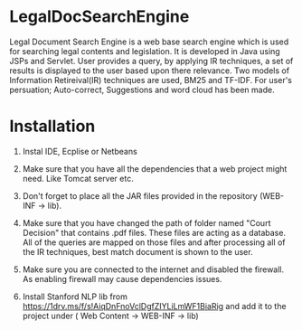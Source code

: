 # LegalDocSearchEngine

Legal Document Search Engine is a web base search engine which is used for searching legal contents and legislation.
It is developed in Java using JSPs and Servlet.
User provides a query, by applying IR techniques, a set of results is displayed to the user based upon there relevance.
Two models of Information Retireival(IR) techniques are used, BM25 and TF-IDF.
For user's persuation; Auto-correct, Suggestions and word cloud has been made.

# Installation

1. Instal IDE, Ecplise or Netbeans

2. Make sure that you have all the dependencies that a web project might need. Like Tomcat server etc.

3. Don't forget to place all the JAR files provided in the repository (WEB-INF -> lib).

4. Make sure that you have changed the path of folder named "Court Decision" that contains .pdf files. These files are acting as a database. All of the queries are mapped on those files and after processing all of the IR techniques, best match document is shown to the user.

5. Make sure you are connected to the internet and disabled the firewall. As enabling firewall may cause dependencies issues.

6. Install Stanford NLP lib from https://1drv.ms/f/s!AiqDnFnoVclDgfZIYLiLmWF1BiaRig and add it to the project under ( Web Content -> WEB-INF -> lib)
